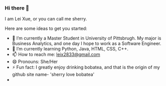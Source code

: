 ### Hi there 👋

I am Lei Xue, or you can call me sherry.

Here are some ideas to get you started:

- 🔭 I’m currently a Master Student in University of Pittsbrugh. My major is Business Analytics, and one day I hope to work as a Software Engineer.
- 🌱 I’m currently learning Python, Java, HTML, CSS, C++.
- 📫 How to reach me: leix2833@gmail.com
- 😄 Pronouns: She/Her
- ⚡ Fun fact: I greatly enjoy drinking bobatea, and that is the origin of my github site name- 'sherry love bobatea'
- 
